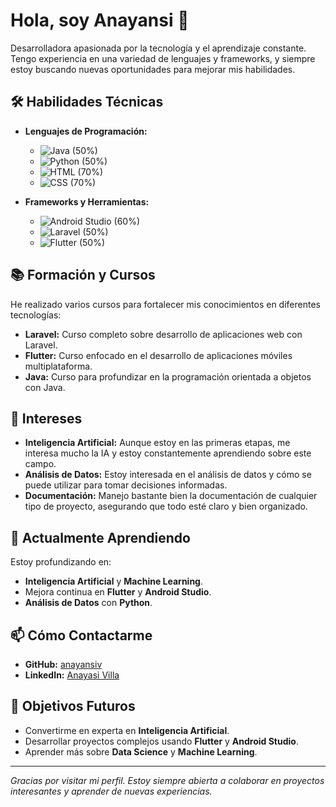 # Hola, soy Anayansi 👋

Desarrolladora apasionada por la tecnología y el aprendizaje constante. Tengo experiencia en una variedad de lenguajes y frameworks, y siempre estoy buscando nuevas oportunidades para mejorar mis habilidades.

## 🛠️ Habilidades Técnicas

- **Lenguajes de Programación:**
  - ![Java](https://img.shields.io/badge/Java-ED8B00?style=for-the-badge&logo=java&logoColor=white) (50%)
  - ![Python](https://img.shields.io/badge/Python-3776AB?style=for-the-badge&logo=python&logoColor=white) (50%)
  - ![HTML](https://img.shields.io/badge/HTML5-E34F26?style=for-the-badge&logo=html5&logoColor=white) (70%)
  - ![CSS](https://img.shields.io/badge/CSS3-1572B6?style=for-the-badge&logo=css3&logoColor=white) (70%)

- **Frameworks y Herramientas:**
  - ![Android Studio](https://img.shields.io/badge/Android%20Studio-3DDC84?style=for-the-badge&logo=android-studio&logoColor=white) (60%)
  - ![Laravel](https://img.shields.io/badge/Laravel-FF2D20?style=for-the-badge&logo=laravel&logoColor=white) (50%)
  - ![Flutter](https://img.shields.io/badge/Flutter-02569B?style=for-the-badge&logo=flutter&logoColor=white) (50%)

## 📚 Formación y Cursos

He realizado varios cursos para fortalecer mis conocimientos en diferentes tecnologías:

- **Laravel:** Curso completo sobre desarrollo de aplicaciones web con Laravel.
- **Flutter:** Curso enfocado en el desarrollo de aplicaciones móviles multiplataforma.
- **Java:** Curso para profundizar en la programación orientada a objetos con Java.

## 🤖 Intereses

- **Inteligencia Artificial:** Aunque estoy en las primeras etapas, me interesa mucho la IA y estoy constantemente aprendiendo sobre este campo.
- **Análisis de Datos:** Estoy interesada en el análisis de datos y cómo se puede utilizar para tomar decisiones informadas.
- **Documentación:** Manejo bastante bien la documentación de cualquier tipo de proyecto, asegurando que todo esté claro y bien organizado.

## 🌱 Actualmente Aprendiendo

Estoy profundizando en:

- **Inteligencia Artificial** y **Machine Learning**.
- Mejora continua en **Flutter** y **Android Studio**.
- **Análisis de Datos** con **Python**.

## 📫 Cómo Contactarme

- **GitHub:** [anayansiv](https://github.com/anayansiv)
- **LinkedIn:** [Anayasi Villa]([https://www.linkedin.com/in/tuperfil/](https://www.linkedin.com/in/anayansi-villa-8646392a2/)) 

## 🎯 Objetivos Futuros

- Convertirme en experta en **Inteligencia Artificial**.
- Desarrollar proyectos complejos usando **Flutter** y **Android Studio**.
- Aprender más sobre **Data Science** y **Machine Learning**.

---

*Gracias por visitar mi perfil. Estoy siempre abierta a colaborar en proyectos interesantes y aprender de nuevas experiencias.*

